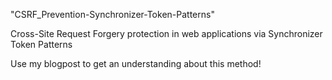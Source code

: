 "CSRF_Prevention-Synchronizer-Token-Patterns" 

Cross-Site Request Forgery protection in web applications via Synchronizer Token Patterns

Use my blogpost to get an understanding about this method!
